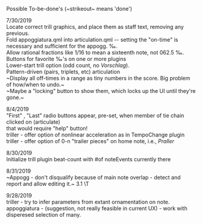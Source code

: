 Possible To-be-done's (~strikeout~ means 'done')

7/30/2019 \
Locate correct trill graphics, and place them as staff text, removing any previous. \
Fold appoggiatura.qml into articulation.qml -- setting the "on-time" is necessary and sufficient for the appogg. ‰. \
Allow rational fractions like 1/16 to mean a sixteenth note, not 062.5 ‰. \
Buttons for favorite ‰'s on one or more plugins \
Lower-start trill option (odd count, no _Vorschlag_). \
Pattern-driven (pairs, triplets, etc) articulation \
~Display all off-times in a range as tiny numbers in the score. Big problem of how/when to undo.~ \
~Maybe a "locking" button to show them, which locks up the UI until they're gone.~

8/4/2019 \
"First" , "Last" radio buttons appear, pre-set, when member of tie chain clicked on (articulate) \
that would require "help" button! \
triller - offer option of nonlinear acceleration as in TempoChange plugin \
triller - offer option of 0-n "trailer pieces" on home note, i.e., *Praller*

8/30/2019 \
Initialize trill plugin beat-count with #of noteEvents currently there

8/31/2019 \
~Appogg - don't disqualify because of main note overlap - detect and report and allow editing it.~ 3.1 \T

9/28/2019 \
triller - try to infer parameters from extant ornamentation on note. \
appoggiatura  - (suggestion, not really feasible in current UX) - work with disperesed selection of many.
